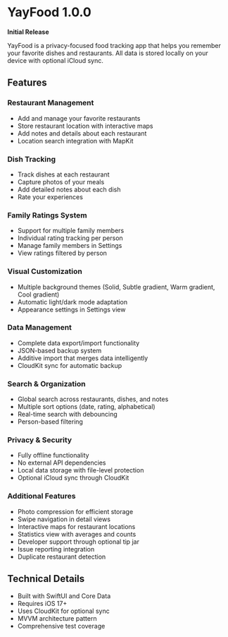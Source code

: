 # YayFood 1.0.0

**Initial Release**

YayFood is a privacy-focused food tracking app that helps you remember your favorite dishes and restaurants. All data is stored locally on your device with optional iCloud sync.

## Features

### Restaurant Management
- Add and manage your favorite restaurants
- Store restaurant location with interactive maps
- Add notes and details about each restaurant
- Location search integration with MapKit

### Dish Tracking
- Track dishes at each restaurant
- Capture photos of your meals
- Add detailed notes about each dish
- Rate your experiences

### Family Ratings System
- Support for multiple family members
- Individual rating tracking per person
- Manage family members in Settings
- View ratings filtered by person

### Visual Customization
- Multiple background themes (Solid, Subtle gradient, Warm gradient, Cool gradient)
- Automatic light/dark mode adaptation
- Appearance settings in Settings view

### Data Management
- Complete data export/import functionality
- JSON-based backup system
- Additive import that merges data intelligently
- CloudKit sync for automatic backup

### Search & Organization
- Global search across restaurants, dishes, and notes
- Multiple sort options (date, rating, alphabetical)
- Real-time search with debouncing
- Person-based filtering

### Privacy & Security
- Fully offline functionality
- No external API dependencies
- Local data storage with file-level protection
- Optional iCloud sync through CloudKit

### Additional Features
- Photo compression for efficient storage
- Swipe navigation in detail views
- Interactive maps for restaurant locations
- Statistics view with averages and counts
- Developer support through optional tip jar
- Issue reporting integration
- Duplicate restaurant detection

## Technical Details
- Built with SwiftUI and Core Data
- Requires iOS 17+
- Uses CloudKit for optional sync
- MVVM architecture pattern
- Comprehensive test coverage
